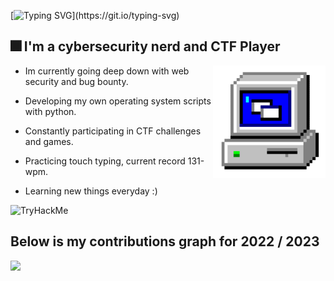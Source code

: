 
[![Typing SVG](https://readme-typing-svg.herokuapp.com?font=Kanit&size=27&duration=3000&pause=600&color=DF93F7FF&background=FFFFFF00&width=435&lines=What's+up+!+My+name+is+0x157.;I+hope+you+enjoy+your+stay+here.)](https://git.io/typing-svg)

## 🎆 I'm a cybersecurity nerd and CTF Player
<p1>

  <img height="180" width="180" align="right" src="https://github.com/0x157/0x157/blob/main/computer.gif" > 
  
</p1>
   
* Im currently going deep down with web security and bug bounty.

* Developing my own operating system scripts with python.

* Constantly participating in CTF challenges and games.

* Practicing touch typing, current record 131-wpm.

* Learning new things everyday :)

<img src="https://tryhackme-badges.s3.amazonaws.com/0x157.png" alt="TryHackMe">

## Below is my contributions graph for 2022 / 2023

<img src = https://github.com/0x157/0x157/blob/output/contrib-snek-yami.svg >

